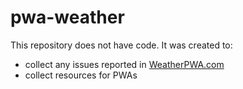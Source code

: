 # pwa-weather

This repository does not have code. It was created to:
 - collect any issues reported in [WeatherPWA.com](www.weatherpwa.com)
 - collect resources for PWAs

